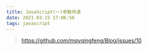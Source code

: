 ```yaml
---
title: JavaScript(一)参数传递
date: 2021-03-15 17:06:58
tags: javascript
---
```


> https://github.com/mqyqingfeng/Blog/issues/10
